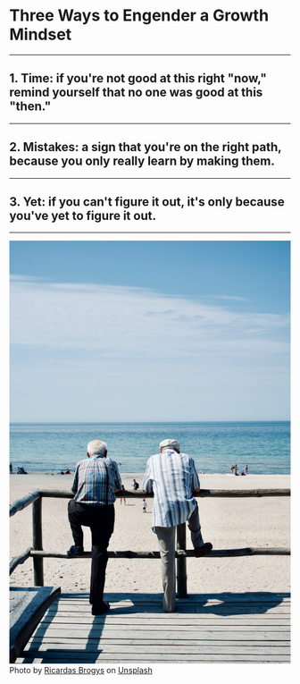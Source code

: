 # Three Ways to Engender a Growth Mindset
---
## 1. Time: if you're not good at this right "now," remind yourself that no one was good at this "then."
---
## 2. Mistakes: a sign that you're on the right path, because you only really learn by making them. 
---
## 3. Yet: if you can't figure it out, it's only because you've __yet__ to figure it out. 
---
![Yet](ricardas-brogys-eIyy_f75B_g-unsplash.jpg)
<span>Photo by <a href="https://unsplash.com/@ricbro?utm_source=unsplash&amp;utm_medium=referral&amp;utm_content=creditCopyText">Ricardas Brogys</a> on <a href="https://unsplash.com/?utm_source=unsplash&amp;utm_medium=referral&amp;utm_content=creditCopyText">Unsplash</a></span>
